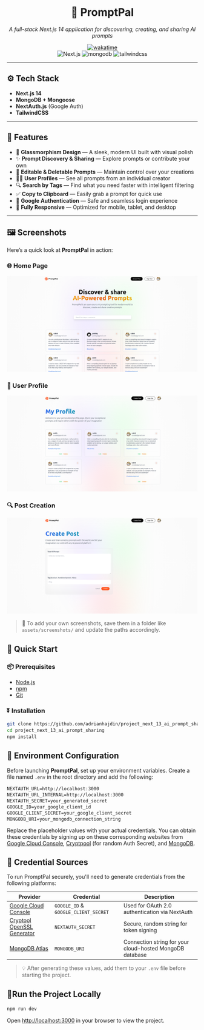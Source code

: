 <div align="center">
  <h1>🧠 PromptPal</h1>
  <p><em>A full-stack Next.js 14 application for discovering, creating, and sharing AI prompts</em></p>
  <a href="https://wakatime.com/badge/user/8f8a5854-8346-48b3-a0d4-9835980803aa/project/2b3a7a32-67c8-4f56-b224-4f125f7f9c4b">
    <img src="https://wakatime.com/badge/user/8f8a5854-8346-48b3-a0d4-9835980803aa/project/2b3a7a32-67c8-4f56-b224-4f125f7f9c4b.svg" alt="wakatime">
  </a>

  <div>
    <img src="https://img.shields.io/badge/-Next_JS-black?style=for-the-badge&logoColor=white&logo=nextdotjs&color=000" alt="Next.js" />
    <img src="https://img.shields.io/badge/-Mongodb-black?style=for-the-badge&logoColor=white&logo=mongodb&color=47A248" alt="mongodb" />
    <img src="https://img.shields.io/badge/-Tailwind_CSS-black?style=for-the-badge&logoColor=white&logo=tailwindcss&color=06B6D4" alt="tailwindcss" />
</div>
</div>

---

## ⚙️ Tech Stack

- **Next.js 14**
- **MongoDB + Mongoose**
- **NextAuth.js** (Google Auth)
- **TailwindCSS**

---

## 🔋 Features

- 🌟 **Glassmorphism Design** — A sleek, modern UI built with visual polish
- ✨ **Prompt Discovery & Sharing** — Explore prompts or contribute your own
- 📝 **Editable & Deletable Prompts** — Maintain control over your creations
- 🙍‍♂️ **User Profiles** — See all prompts from an individual creator
- 🔍 **Search by Tags** — Find what you need faster with intelligent filtering
- ✅ **Copy to Clipboard** — Easily grab a prompt for quick use
- 🔐 **Google Authentication** — Safe and seamless login experience
- 📱 **Fully Responsive** — Optimized for mobile, tablet, and desktop

---

## 🖼️ Screenshots

Here’s a quick look at **PromptPal** in action:

### 🌐 Home Page
![Landing Page](./public/assets/screens/home.png)

### 👤 User Profile
![User Profile](./public/assets/screens/profile.png)


### 🔍 Post Creation
![Prompt Feed](./public/assets/screens/create.png)


> 📸 To add your own screenshots, save them in a folder like `assets/screenshots/` and update the paths accordingly.


## 🤸 Quick Start

### 📦 Prerequisites

- [Node.js](https://nodejs.org/en)
- [npm](https://www.npmjs.com/)
- [Git](https://git-scm.com/)

### ⏬ Installation

```bash
git clone https://github.com/adrianhajdin/project_next_13_ai_prompt_sharing.git
cd project_next_13_ai_prompt_sharing
npm install
```

## 🚧 Environment Configuration

Before launching **PromptPal**, set up your environment variables. Create a file named `.env` in the root directory and add the following:

```env
NEXTAUTH_URL=http://localhost:3000
NEXTAUTH_URL_INTERNAL=http://localhost:3000
NEXTAUTH_SECRET=your_generated_secret
GOOGLE_ID=your_google_client_id
GOOGLE_CLIENT_SECRET=your_google_client_secret
MONGODB_URI=your_mongodb_connection_string
```

Replace the placeholder values with your actual credentials. You can obtain these credentials by signing up on these corresponding websites from [Google Cloud Console](https://console.cloud.google.com/welcome?rapt=AEjHL4MBaLLneW6OfAHf_zgms1eWZFw1wdy0_KIC4uh1nEqh2m4ojOvrXNlzJ4h7CZTkpiWgcsoHbUvS-FMdCP7WIkaVlPAeU7cnVR6Y0wJHeLMOtU6KAzA&project=promptopia-385410), [Cryptpool](https://www.cryptool.org/en/cto/openssl) (for random Auth Secret), and [MongoDB](https://www.mongodb.com/).
## 🔐 Credential Sources

To run PromptPal securely, you'll need to generate credentials from the following platforms:

| Provider | Credential | Description |
|----------|------------|-------------|
| [Google Cloud Console](https://console.cloud.google.com/) | `GOOGLE_ID` & `GOOGLE_CLIENT_SECRET` | Used for OAuth 2.0 authentication via NextAuth |
| [Cryptool OpenSSL Generator](https://www.cryptool.org/en/cto/openssl) | `NEXTAUTH_SECRET` | Secure, random string for token signing |
| [MongoDB Atlas](https://www.mongodb.com/cloud/atlas) | `MONGODB_URI` | Connection string for your cloud-hosted MongoDB database |

> 💡 After generating these values, add them to your `.env` file before starting the project.

## 🚀Run the Project Locally

```bash
npm run dev
```

Open [http://localhost:3000](http://localhost:3000) in your browser to view the project.
